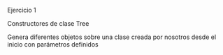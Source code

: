 Ejercicio 1

Constructores de clase Tree

Genera diferentes objetos sobre una clase creada por nosotros desde el inicio con parámetros definidos

